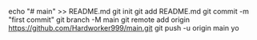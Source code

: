 echo "# main" >> README.md
git init
git add README.md
git commit -m "first commit"
git branch -M main
git remote add origin https://github.com/Hardworker999/main.git
git push -u origin main yo
